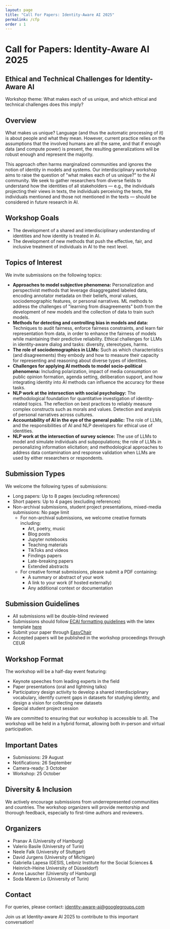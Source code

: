 ```yaml
---
layout: page
title: "Call For Papers: Identity-Aware AI 2025"
permalink: /cfp
order : 1
---
```


# Call for Papers: Identity-Aware AI 2025
## Ethical and Technical Challenges for Identity-Aware AI
Workshop theme: What makes each of us unique, and which ethical and technical challenges does this imply?

## Overview
What makes us unique? Language (and thus the automatic processing of it) is about people and what they mean. However, current practice relies on the assumptions that the involved humans are all the same, and that if enough data (and compute power) is present, the resulting generalizations will be robust enough and represent the majority.

This approach often harms marginalized communities and ignores the notion of identity in models and systems. Our interdisciplinary workshop aims to raise the question of "what makes each of us unique?" to the AI community. We seek to gather researchers from diverse fields to understand how the identities of all stakeholders — e.g., the individuals projecting their views in texts, the individuals perceiving the texts, the individuals mentioned and those not mentioned in the texts — should be considered in future research in AI.

## Workshop Goals
- The development of a shared and interdisciplinary understanding of identities and how identity is treated in AI.
- The development of new methods that push the effective, fair, and inclusive treatment of individuals in AI to the next level.

## Topics of Interest
We invite submissions on the following topics:

- **Approaches to model subjective phenomena:** Personalization and perspectivist methods that leverage disaggregated labeled data, encoding annotator metadata on their beliefs, moral values, sociodemographic features, or personal narratives. ML methods to address the challenges of "learning from disagreements" both from the development of new models and the collection of data to train such models.
- **Methods for detecting and controlling bias in models and data:** Techniques to audit fairness, enforce fairness constraints, and learn fair representation from data, in order to enhance the fairness of models while maintaining their predictive reliability. Ethical challenges for LLMs in identity-aware dialog and tasks: diversity, stereotypes, harms.
- **The role of sociodemographics in LLMs:** Such as which characteristics (and disagreements) they embody and how to measure their capacity for representing and reasoning about diverse types of identities.
- **Challenges for applying AI methods to model socio-political phenomena:** Including polarization, impact of media consumption on public opinion formation, agenda setting, deliberation support, and how integrating identity into AI methods can influence the accuracy for these tasks.
- **NLP work at the intersection with social psychology:** The methodological foundation for quantitative investigation of identity-related topics. The reflection on best practices to reliably measure complex constructs such as morals and values. Detection and analysis of personal narratives across cultures.
- **Accountability of AI in the eye of the general public:** The role of LLMs, and the responsibilities of AI and NLP developers for ethical use of identities.
- **NLP work at the intersection of survey science:** The use of LLMs to model and simulate individuals and subpopulations; the role of LLMs in personalizing information elicitation; and methodological approaches to address data contamination and response validation when LLMs are used by either researchers or respondents.

## Submission Types
We welcome the following types of submissions:

- Long papers: Up to 8 pages (excluding references)
- Short papers: Up to 4 pages (excluding references)
- Non-archival submissions, student project presentations, mixed-media submissions: No page limit
  - For non-archival submissions, we welcome creative formats including:
    - Art, poetry, music
    - Blog posts
    - Jupyter notebooks
    - Teaching materials
    - TikToks and videos
    - Findings papers
    - Late-breaking papers
    - Extended abstracts
  - For creative format submissions, please submit a PDF containing:
    - A summary or abstract of your work
    - A link to your work (if hosted externally)
    - Any additional context or documentation

## Submission Guidelines
- All submissions will be double-blind reviewed
- Submissions should follow [ECAI formatting guidelines](https://www.ecai2024.eu/calls/main-track) with the latex template [here](https://ecai2024.eu/download/ecai-template.zip)
- Submit your paper through [EasyChair](https://easychair.org/conferences/?conf=identityawareai2025)
- Accepted papers will be published in the workshop proceedings through CEUR

## Workshop Format
The workshop will be a half-day event featuring:

- Keynote speeches from leading experts in the field
- Paper presentations (oral and lightning talks)
- Participatory design activity to develop a shared interdisciplinary vocabulary, identify current gaps in datasets for studying identity, and design a vision for collecting new datasets
- Special student project session

We are committed to ensuring that our workshop is accessible to all. The workshop will be held in a hybrid format, allowing both in-person and virtual participation.

## Important Dates
- Submissions: 29 August 
- Notifications: 26 September
- Camera-ready: 3 October 
- Workshop: 25 October 

## Diversity & Inclusion
We actively encourage submissions from underrepresented communities and countries. The workshop organizers will provide mentorship and thorough feedback, especially to first-time authors and reviewers.

## Organizers
- Pranav A (University of Hamburg)
- Valerio Basile (University of Turin)
- Neele Falk (University of Stuttgart)
- David Jurgens (University of Michigan)
- Gabriella Lapesa (GESIS, Leibniz Institute for the Social Sciences & Heinrich-Heine University of Düsseldorf)
- Anne Lauscher (University of Hamburg)
- Soda Marem Lo (University of Turin)

## Contact
For queries, please contact: [identity-aware-ai@googlegroups.com](mailto:identity-aware-ai@googlegroups.com)

Join us at Identity-aware AI 2025 to contribute to this important conversation!
